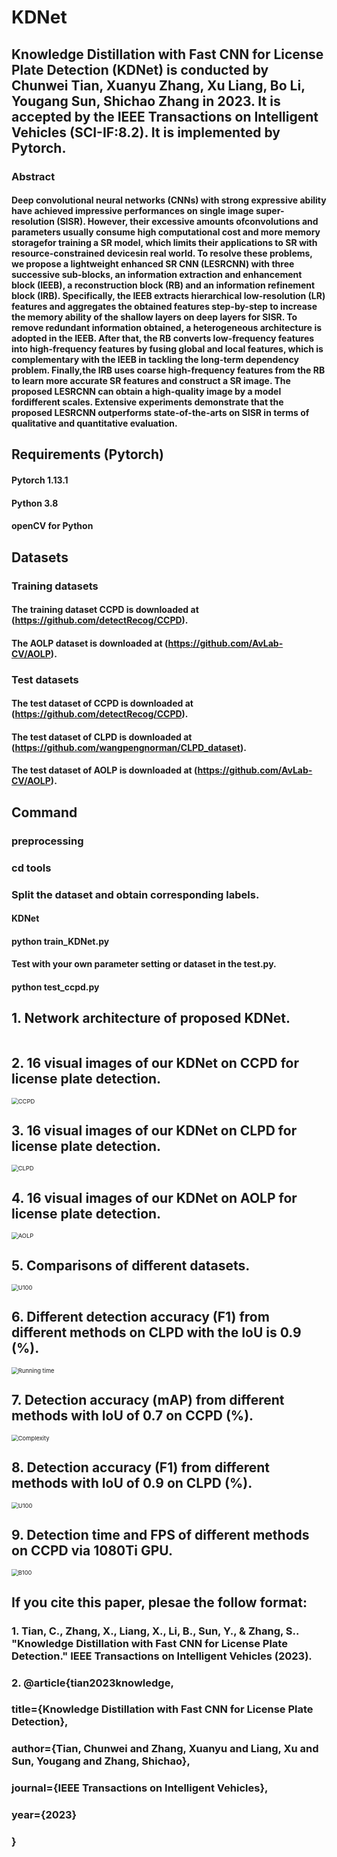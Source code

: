 # KDNet
## Knowledge Distillation with Fast CNN for License Plate Detection (KDNet) is conducted by Chunwei Tian, Xuanyu Zhang, Xu Liang, Bo Li, Yougang Sun, Shichao Zhang in 2023. It is accepted by the IEEE Transactions on Intelligent Vehicles (SCI-IF:8.2). It is implemented by Pytorch.


### Abstract
#### Deep convolutional neural networks (CNNs) with strong expressive ability have achieved impressive performances on single image super-resolution (SISR). However, their excessive amounts ofconvolutions and parameters usually consume high computational cost and more memory storagefor training a SR model, which limits their applications to SR with resource-constrained devicesin real world. To resolve these problems, we propose a lightweight enhanced SR CNN (LESRCNN) with three successive sub-blocks, an information extraction and enhancement block (IEEB), a reconstruction block (RB) and an information refinement block (IRB). Specifically, the IEEB extracts hierarchical low-resolution (LR) features and aggregates the obtained features step-by-step to increase the memory ability of the shallow layers on deep layers for SISR. To remove redundant information obtained, a heterogeneous architecture is adopted in the IEEB. After that, the RB converts low-frequency features into high-frequency features by fusing global and local features, which is complementary with the IEEB in tackling the long-term dependency problem. Finally,the IRB uses coarse high-frequency features from the RB to learn more accurate SR features and construct a SR image. The proposed LESRCNN can obtain a high-quality image by a model fordifferent scales.  Extensive experiments demonstrate that the proposed LESRCNN outperforms state-of-the-arts on SISR in terms of qualitative and quantitative evaluation. 

## Requirements (Pytorch)
#### Pytorch 1.13.1
#### Python 3.8
#### openCV for Python

## Datasets
### Training datasets
#### The training dataset CCPD is downloaded at (https://github.com/detectRecog/CCPD). 
#### The AOLP dataset is downloaded at (https://github.com/AvLab-CV/AOLP).

### Test datasets
#### The test dataset of CCPD is downloaded at (https://github.com/detectRecog/CCPD).
#### The test dataset of CLPD is downloaded at (https://github.com/wangpengnorman/CLPD_dataset).
#### The test dataset of AOLP is downloaded at (https://github.com/AvLab-CV/AOLP).

## Command
### preprocessing
### cd tools
### Split the dataset and obtain corresponding labels.

#### KDNet
#### python train_KDNet.py

#### Test with your own parameter setting or dataset in the test.py.
#### python test_ccpd.py


## 1. Network architecture of proposed KDNet.

<img src="./results/Fig1.png" alt="" style="zoom:67%;" />

## 2. 16 visual images of our KDNet on CCPD for license plate detection.
<img src="./results/Fig2.png" alt="CCPD" style="zoom:67%;" />

## 3. 16 visual images of our KDNet on CLPD for license plate detection.

<img src="./results/Fig3.png" alt="CLPD" style="zoom:67%;" />

## 4. 16 visual images of our KDNet on AOLP for license plate detection.

<img src="./results/Fig4.png" alt="AOLP" style="zoom:67%;" />

## 5. Comparisons of different datasets.

<img src="./results/Table1.png" alt="U100" style="zoom:67%;" />

## 6. Different detection accuracy (F1) from different methods on CLPD with the IoU is 0.9 (%).

<img src="./results/Table2.png" alt="Running time" style="zoom:67%;" />

## 7. Detection accuracy (mAP) from different methods with IoU of 0.7 on CCPD (%).

<img src="./results/Table3.png" alt="Complexity" style="zoom:67%;" />

## 8. Detection accuracy (F1) from different methods with IoU of 0.9 on CLPD (%).

<img src="./results/Table4.png" alt="U100" style="zoom:67%;" />

## 9. Detection time and FPS of different methods on CCPD via 1080Ti GPU.

<img src="./results/Table5.png" alt="B100" style="zoom:67%;" />

## If you cite this paper, plesae the follow format:

### 1. Tian, C., Zhang, X., Liang, X., Li, B., Sun, Y., & Zhang, S.. "Knowledge Distillation with Fast CNN for License Plate Detection." IEEE Transactions on Intelligent Vehicles (2023).
### 2. @article{tian2023knowledge,
  ### title={Knowledge Distillation with Fast CNN for License Plate Detection},
  ### author={Tian, Chunwei and Zhang, Xuanyu and Liang, Xu and Sun, Yougang and Zhang, Shichao},
  ### journal={IEEE Transactions on Intelligent Vehicles},
  ### year={2023}
### }
